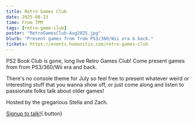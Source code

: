 ```yaml
---
title: Retro Games Club
date: 2025-08-23
time: From 7PM
tags: [retro-game-club]
poster: "RetroGamesClub-Aug2025.jpg"
blurb: "Present games from from PS3/360/Wii era & back."
tickets: https://events.humanitix.com/retro-games-club
---
```


PS2 Book Club is gone, long live Retro Games Club! Come present games from from PS3/360/Wii era and back.

There's no console theme for July so feel free to present whatever weird or interesting stuff that you wanna show off, or just come along and listen to passionate folks talk about older games!

Hosted by the gregarious Stella and Zach.
	
[Signup to talk!](https://forms.gle/TaNh2JhfwrDKvScw6){.button}